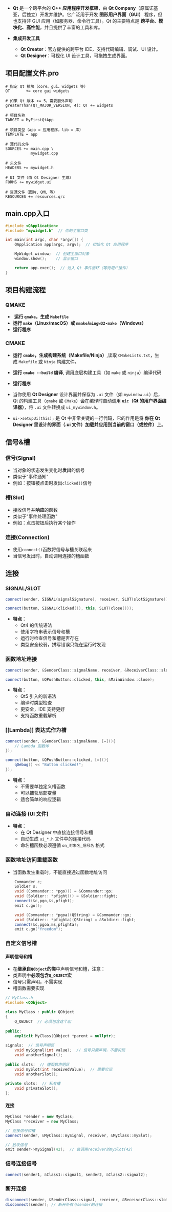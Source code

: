 
- **Qt** 是一个跨平台的 **C++ 应用程序开发框架**，由 **Qt Company**（原属诺基亚，后独立）开发并维护。它广泛用于开发 **图形用户界面（GUI）** 程序，但也支持非 GUI 应用（如服务器、命令行工具）。Qt 的主要特点是 **跨平台、模块化、高性能**，并且提供了丰富的工具和库。

- **集成开发工具**
    - **Qt Creator**：官方提供的跨平台 IDE，支持代码编辑、调试、UI 设计。
    - **Qt Designer**：可视化 UI 设计工具，可拖拽生成界面。


## 项目配置文件.pro


```qmake
# 指定 Qt 模块（core、gui、widgets 等）
QT       += core gui widgets

# 如果 Qt 版本 >= 5，需要额外声明
greaterThan(QT_MAJOR_VERSION, 4): QT += widgets

# 项目名称
TARGET = MyFirstQtApp

# 项目类型（app = 应用程序，lib = 库）
TEMPLATE = app

# 源代码文件
SOURCES += main.cpp \
           mywidget.cpp

# 头文件
HEADERS += mywidget.h

# UI 文件（由 Qt Designer 生成）
FORMS += mywidget.ui

# 资源文件（图片、QML 等）
RESOURCES += resources.qrc
```

## main.cpp入口

```cpp
#include <QApplication>
#include "mywidget.h"  // 你的主窗口类

int main(int argc, char *argv[]) {
    QApplication app(argc, argv);  // 初始化 Qt 应用程序

    MyWidget window;  // 创建主窗口对象
    window.show();    // 显示窗口

    return app.exec();  // 进入 Qt 事件循环（等待用户操作）
}
```


## 项目构建流程

### QMAKE

-  **运行 `qmake`，生成 `Makefile`**
-  **运行 `make`（Linux/macOS）或 `nmake`/`mingw32-make`（Windows）**
-  **运行程序**

### CMAKE

-  **运行 `cmake`，生成构建系统（Makefile/Ninja）**,读取 `CMakeLists.txt`，生成 `Makefile` 或 `Ninja` 构建文件。
-  **运行 `cmake --build` 编译**, 调用底层构建工具（如 `make` 或 `ninja`）编译代码
-  **运行程序**


 - 当你使用 **Qt Designer** 设计界面并保存为 `.ui` 文件（如 `mywindow.ui`）后，Qt 的构建工具（`qmake` 或 `CMake`）会在编译时自动调用 **`uic`（Qt 的用户界面编译器）**，将 `.ui` 文件转换成 `ui_mywindow.h`。

- `ui->setupUi(this);` 是 Qt 中非常关键的一行代码，它的作用是将 **你在 Qt Designer 里设计的界面（.ui 文件）加载并应用到当前的窗口（或控件）上**。

## 信号&槽

### **信号(Signal)**

- 当对象的状态发生变化时**发出**的信号
- 类似于"事件通知"
- 例如：按钮被点击时发出`clicked()`信号
### **槽(Slot)**

- 接收信号并**响应**的函数
- 类似于"事件处理函数"
- 例如：点击按钮后执行某个操作
### **连接(Connection)**

- 使用`connect()`函数将信号与槽关联起来
- 当信号发出时，自动调用连接的槽函数
## 连接

### SIGNAL/SLOT

```cpp
connect(sender, SIGNAL(signalSignature), receiver, SLOT(slotSignature));

connect(button, SIGNAL(clicked()), this, SLOT(close()));
```

- **特点**：
    - Qt4 的传统语法
    - 使用字符串表示信号和槽
    - 运行时检查信号和槽是否存在
    - 类型安全较弱，拼写错误只能在运行时发现

### 函数地址连接

```cpp
connect(sender, &SenderClass::signalName, receiver, &ReceiverClass::slotName);

connect(button, &QPushButton::clicked, this, &MainWindow::close);
```

- **特点**：
    - Qt5 引入的新语法
    - 编译时类型检查
    - 更安全，IDE 支持更好
    - 支持函数重载解析


### **[[Lambda]] 表达式作为槽**

```cpp
connect(sender, &SenderClass::signalName, [=](){
    // Lambda 函数体
});

connect(button, &QPushButton::clicked, [=](){
    qDebug() << "Button clicked!";
});
```

- **特点**：
    - 不需要单独定义槽函数
    - 可以捕获局部变量
    - 适合简单的响应逻辑

### **自动连接 (UI 文件)**

- **特点**：
    - 在 Qt Designer 中直接连接信号和槽
    - 自动生成 `ui_*.h` 文件中的连接代码
    - 命名槽函数必须遵循 `on_对象名_信号名` 格式

### 函数地址访问重载函数

- 当函数发生重载时，不能直接通过函数地址访问

```cpp
    Commander c;
    Soldier s;
    void (Commander:: *pgo)() = &Commander::go;
    void (Soldier:: *pfight)() = &Soldier::fight;
    connect(&c,pgo,&s,pfight);
    emit c.go();

    void (Commander:: *pgoa)(QString) = &Commander::go;
    void (Soldier:: *pfighta)(QString) = &Soldier::fight;
    connect(&c,pgoa,&s,pfighta);
    emit c.go("freedom");
```


### 自定义信号槽

#### 声明信号和槽

- 在**继承自`QObject`的类**中声明信号和槽，注意：
- 类声明中**必须包含`Q_OBJECT`宏**
- 信号只需声明，不需实现
- 槽函数需要实现
```cpp
// MyClass.h
#include <QObject>

class MyClass : public QObject
{
    Q_OBJECT  // 必须包含这个宏
    
public:
    explicit MyClass(QObject *parent = nullptr);
    
signals:  // 信号声明区
    void mySignal(int value);  // 信号只需声明，不要实现
    void anotherSignal();
    
public slots:  // 槽函数声明区
    void mySlot(int receivedValue);  // 需要实现
    void anotherSlot();
    
private slots:  // 私有槽
    void privateSlot();
};
```

#### 连接

```cpp
MyClass *sender = new MyClass;
MyClass *receiver = new MyClass;

// 连接信号和槽
connect(sender, &MyClass::mySignal, receiver, &MyClass::mySlot);

// 触发信号
emit sender->mySignal(42);  // 会调用receiver的mySlot(42)
```

### 信号连接信号

```cpp
connect(sender1, &Class1::signal1, sender2, &Class2::signal2);
```
### 断开连接

```cpp
disconnect(sender, &SenderClass::signal, receiver, &ReceiverClass::slot);
disconnect(sender); // 断开所有与sender的连接
```
